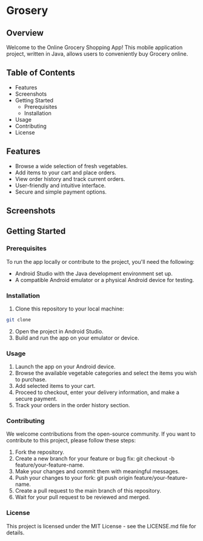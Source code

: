 # Grosery 

## Overview
Welcome to the Online Grocery Shopping App! This mobile application project, written in Java, allows users to conveniently buy Grocery online.

## Table of Contents

- Features
- Screenshots
- Getting Started
  - Prerequisites
  - Installation
- Usage
- Contributing
- License

## Features

- Browse a wide selection of fresh vegetables.
- Add items to your cart and place orders.
- View order history and track current orders.
- User-friendly and intuitive interface.
- Secure and simple payment options.

## Screenshots

## Getting Started

### Prerequisites

To run the app locally or contribute to the project, you'll need the following:

- Android Studio with the Java development environment set up.
- A compatible Android emulator or a physical Android device for testing.

### Installation

1. Clone this repository to your local machine:
```bash
git clone
```
2. Open the project in Android Studio.
3. Build and run the app on your emulator or device.

### Usage

1. Launch the app on your Android device.
2. Browse the available vegetable categories and select the items you wish to purchase.
3. Add selected items to your cart.
4. Proceed to checkout, enter your delivery information, and make a secure payment.
5. Track your orders in the order history section.

### Contributing

We welcome contributions from the open-source community. If you want to contribute to this project, please follow these steps:

1. Fork the repository.
2. Create a new branch for your feature or bug fix: git checkout -b feature/your-feature-name.
3. Make your changes and commit them with meaningful messages.
4. Push your changes to your fork: git push origin feature/your-feature-name.
5. Create a pull request to the main branch of this repository.
6. Wait for your pull request to be reviewed and merged.

### License

This project is licensed under the MIT License - see the LICENSE.md file for details.

